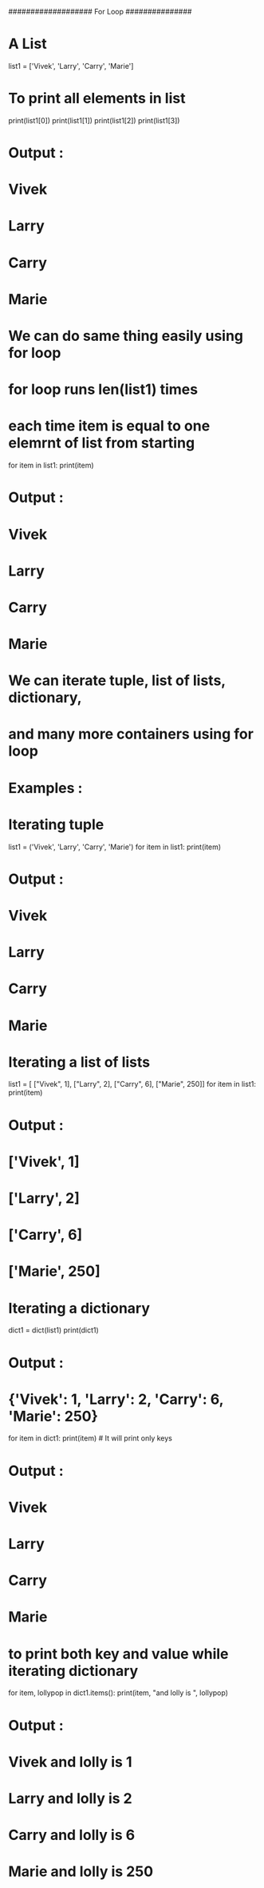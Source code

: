################### For Loop  ###############

# A List
list1 = ['Vivek', 'Larry', 'Carry', 'Marie']

# To print all elements in list
print(list1[0])
print(list1[1])
print(list1[2])
print(list1[3])
# Output :
# Vivek
# Larry
# Carry
# Marie

# We can do same thing easily using for loop
# for loop runs len(list1) times
# each time item is equal to one elemrnt of list from starting
for item in list1: 
    print(item)
# Output :
# Vivek
# Larry
# Carry
# Marie

# We can iterate tuple, list of lists, dictionary, 
# and many more containers using for loop

# Examples : 

# Iterating tuple
list1 = ('Vivek', 'Larry', 'Carry', 'Marie')
for item in list1: 
    print(item)
# Output :
# Vivek
# Larry
# Carry
# Marie

# Iterating a list of lists 
list1 = [ ["Vivek", 1], ["Larry", 2],
          ["Carry", 6], ["Marie", 250]]
for item in list1: 
    print(item)
# Output :
# ['Vivek', 1]
# ['Larry', 2]
# ['Carry', 6]
# ['Marie', 250]

# Iterating a dictionary
dict1 = dict(list1)
print(dict1)
# Output : 
# {'Vivek': 1, 'Larry': 2, 'Carry': 6, 'Marie': 250}

for item in dict1:
    print(item) # It will print only keys
# Output :
# Vivek
# Larry
# Carry
# Marie

# to print both key and value while iterating dictionary
for item, lollypop in dict1.items():
    print(item, "and lolly is ", lollypop)
# Output :
# Vivek and lolly is  1
# Larry and lolly is  2
# Carry and lolly is  6
# Marie and lolly is  250
